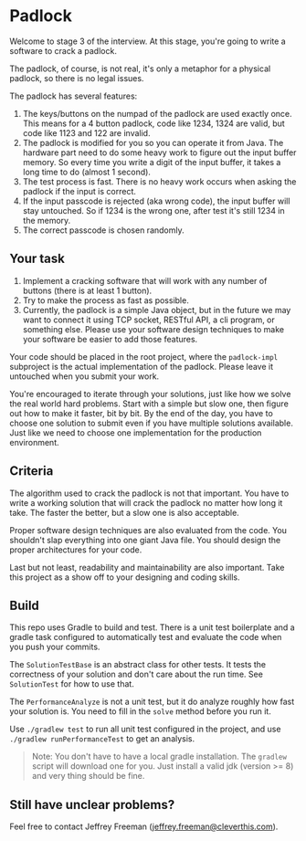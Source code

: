 # Padlock

Welcome to stage 3 of the interview. At this stage, you're going to write a software to crack a padlock.

The padlock, of course, is not real, it's only a metaphor for a physical padlock, so there is no legal issues.

The padlock has several features:

1. The keys/buttons on the numpad of the padlock are used exactly once. 
   This means for a 4 button padlock, code like 1234, 1324 are valid, 
   but code like 1123 and 122 are invalid.
2. The padlock is modified for you so you can operate it from Java.
   The hardware part need to do some heavy work to figure out the input buffer memory.
   So every time you write a digit of the input buffer, it takes a long time to do (almost 1 second).
3. The test process is fast. There is no heavy work occurs when asking the padlock if the input is correct.
4. If the input passcode is rejected (aka wrong code), the input buffer will stay untouched.
   So if 1234 is the wrong one, after test it's still 1234 in the memory.
5. The correct passcode is chosen randomly.


## Your task
                             
1. Implement a cracking software that will work with any number of buttons (there is at least 1 button).
2. Try to make the process as fast as possible.
3. Currently, the padlock is a simple Java object, but in the future we may want to connect it
   using TCP socket, RESTful API, a cli program, or something else. Please use your software
   design techniques to make your software be easier to add those features.

Your code should be placed in the root project, where the `padlock-impl` subproject is the actual
implementation of the padlock.
Please leave it untouched when you submit your work.

You're encouraged to iterate through your solutions, just like how we solve the real world hard problems.
Start with a simple but slow one, then figure out how to make it faster, bit by bit.
By the end of the day, you have to choose one solution to submit even if you have multiple solutions available.
Just like we need to choose one implementation for the production environment.

## Criteria

The algorithm used to crack the padlock is not that important.
You have to write a working solution that will crack the padlock no matter how long it take.
The faster the better, but a slow one is also acceptable.

Proper software design techniques are also evaluated from the code.
You shouldn't slap everything into one giant Java file.
You should design the proper architectures for your code.

Last but not least, readability and maintainability are also important.
Take this project as a show off to your designing and coding skills.

## Build

This repo uses Gradle to build and test.
There is a unit test boilerplate and a gradle task configured to
automatically test and evaluate the code when you push your commits.

The `SolutionTestBase` is an abstract class for other tests.
It tests the correctness of your solution and don't care about the run time.
See `SolutionTest` for how to use that.

The `PerformanceAnalyze` is not a unit test, but it do analyze roughly how
fast your solution is. You need to fill in the `solve` method before you run it.

Use `./gradlew test` to run all unit test configured in the project,
and use `./gradlew runPerformanceTest` to get an analysis.

> Note: You don't have to have a local gradle installation.
> The `gradlew` script will download one for you.
> Just install a valid jdk (version >= 8) and very thing should be fine.

## Still have unclear problems?

Feel free to contact Jeffrey Freeman (jeffrey.freeman@cleverthis.com).